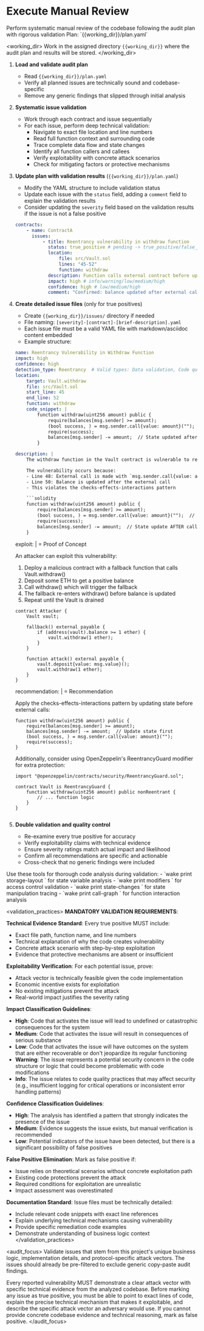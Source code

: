 # Execute Manual Review

<task>
Perform systematic manual review of the codebase following the audit plan with rigorous validation
</task>

<context>
Plan: `{{working_dir}}/plan.yaml`
</context>

<working_dir>
Work in the assigned directory `{{working_dir}}` where the audit plan and results will be stored.
</working_dir>

<steps>

1. **Load and validate audit plan**

    - Read `{{working_dir}}/plan.yaml`
    - Verify all planned issues are technically sound and codebase-specific
    - Remove any generic findings that slipped through initial analysis

2. **Systematic issue validation**

    - Work through each contract and issue sequentially
    - For each issue, perform deep technical validation:
        - Navigate to exact file location and line numbers
        - Read full function context and surrounding code
        - Trace complete data flow and state changes
        - Identify all function callers and callees
        - Verify exploitability with concrete attack scenarios
        - Check for mitigating factors or protective mechanisms

3. **Update plan with validation results** (`{{working_dir}}/plan.yaml`)
    - Modify the YAML structure to include validation status
    - Update each issue with the `status` field, adding a `comment` field to explain the validation results
    - Consider updating the `severity` field based on the validation results if the issue is not a false positive
    ```yaml
    contracts:
        - name: ContractA
          issues:
              - title: Reentrancy vulnerability in withdraw function
                status: true_positive # pending -> true_positive/false_positive
                location:
                    file: src/Vault.sol
                    lines: "45-52"
                    function: withdraw
                description: Function calls external contract before updating user balance, enabling reentrancy
                impact: high # info/warning/low/medium/high
                confidence: high # low/medium/high
                comment: "Confirmed: balance updated after external call on line 48, user.balance check on line 46 can be bypassed"
    ```
4. **Create detailed issue files** (only for true positives)

    - Create `{{working_dir}}/issues/` directory if needed
    - File naming: `[severity]-[contract]-[brief-description].yaml`
    - Each issue file must be a valid YAML file with markdown/asciidoc content embedded
    - Example structure:

    ````yaml
    name: Reentrancy Vulnerability in Withdraw Function
    impact: high
    confidence: high
    detection_type: Reentrancy  # Valid types: Data validation, Code quality, Logic error, Standards violation, Gas optimization, Logging, Trust model, Arithmetics, Access control, Unused code, Storage clashes, Denial of service, Front-running, Replay attack, Reentrancy, Function visibility, Overflow/Underflow, Configuration, Reinitialization, Griefing, N/A (Ensure correct spelling and capitalization)
    location:
        target: Vault.withdraw
        file: src/Vault.sol
        start_line: 45
        end_line: 52
        function: withdraw
        code_snippet: |
            function withdraw(uint256 amount) public {
                require(balances[msg.sender] >= amount);
                (bool success, ) = msg.sender.call{value: amount}("");
                require(success);
                balances[msg.sender] -= amount;  // State updated after external call
            }

    description: |
        The withdraw function in the Vault contract is vulnerable to reentrancy attacks. The function sends ETH to the caller before updating the sender's balance, allowing a malicious contract to recursively call withdraw() and drain the contract.

        The vulnerability occurs because:
        - Line 48: External call is made with `msg.sender.call{value: amount}("")`
        - Line 50: Balance is updated after the external call
        - This violates the checks-effects-interactions pattern

        ```solidity
        function withdraw(uint256 amount) public {
            require(balances[msg.sender] >= amount);
            (bool success, ) = msg.sender.call{value: amount}("");  // External call
            require(success);
            balances[msg.sender] -= amount;  // State update AFTER call
        }
    ````

    exploit: |
    = Proof of Concept

    An attacker can exploit this vulnerability:

    1. Deploy a malicious contract with a fallback function that calls Vault.withdraw()
    2. Deposit some ETH to get a positive balance
    3. Call withdraw() which will trigger the fallback
    4. The fallback re-enters withdraw() before balance is updated
    5. Repeat until the Vault is drained

    ```solidity
    contract Attacker {
        Vault vault;

        fallback() external payable {
            if (address(vault).balance >= 1 ether) {
                vault.withdraw(1 ether);
            }
        }

        function attack() external payable {
            vault.deposit{value: msg.value}();
            vault.withdraw(1 ether);
        }
    }
    ```

    recommendation: |
    = Recommendation

    Apply the checks-effects-interactions pattern by updating state before external calls:

    ```solidity
    function withdraw(uint256 amount) public {
        require(balances[msg.sender] >= amount);
        balances[msg.sender] -= amount;  // Update state first
        (bool success, ) = msg.sender.call{value: amount}("");
        require(success);
    }
    ```

    Additionally, consider using OpenZeppelin's ReentrancyGuard modifier for extra protection:

    ```solidity
    import "@openzeppelin/contracts/security/ReentrancyGuard.sol";

    contract Vault is ReentrancyGuard {
        function withdraw(uint256 amount) public nonReentrant {
            // ... function logic
        }
    }
    ```

    ```

    ```

5. **Double validation and quality control**
    - Re-examine every true positive for accuracy
    - Verify exploitability claims with technical evidence
    - Ensure severity ratings match actual impact and likelihood
    - Confirm all recommendations are specific and actionable
    - Cross-check that no generic findings were included

</steps>

<tools>
Use these tools for thorough code analysis during validation:
- `wake print storage-layout <file>` for state variable analysis
- `wake print modifiers <file>` for access control validation
- `wake print state-changes <file>` for state manipulation tracing
- `wake print call-graph <file>` for function interaction analysis
</tools>

<validation_practices>
**MANDATORY VALIDATION REQUIREMENTS**:

**Technical Evidence Standard**: Every true positive MUST include:

-   Exact file path, function name, and line numbers
-   Technical explanation of why the code creates vulnerability
-   Concrete attack scenario with step-by-step exploitation
-   Evidence that protective mechanisms are absent or insufficient

**Exploitability Verification**: For each potential issue, prove:

-   Attack vector is technically feasible given the code implementation
-   Economic incentive exists for exploitation
-   No existing mitigations prevent the attack
-   Real-world impact justifies the severity rating

**Impact Classification Guidelines**:

-   **High**: Code that activates the issue will lead to undefined or catastrophic consequences for the system
-   **Medium**: Code that activates the issue will result in consequences of serious substance
-   **Low**: Code that activates the issue will have outcomes on the system that are either recoverable or don't jeopardize its regular functioning
-   **Warning**: The issue represents a potential security concern in the code structure or logic that could become problematic with code modifications
-   **Info**: The issue relates to code quality practices that may affect security (e.g., insufficient logging for critical operations or inconsistent error handling patterns)

**Confidence Classification Guidelines**:

-   **High**: The analysis has identified a pattern that strongly indicates the presence of the issue
-   **Medium**: Evidence suggests the issue exists, but manual verification is recommended
-   **Low**: Potential indicators of the issue have been detected, but there is a significant possibility of false positives

**False Positive Elimination**: Mark as false positive if:

-   Issue relies on theoretical scenarios without concrete exploitation path
-   Existing code protections prevent the attack
-   Required conditions for exploitation are unrealistic
-   Impact assessment was overestimated

**Documentation Standard**: Issue files must be technically detailed:

-   Include relevant code snippets with exact line references
-   Explain underlying technical mechanisms causing vulnerability
-   Provide specific remediation code examples
-   Demonstrate understanding of business logic context
    </validation_practices>

<audit_focus>
Validate issues that stem from this project's unique business logic, implementation details, and protocol-specific attack vectors. The issues should already be pre-filtered to exclude generic copy-paste audit findings.

Every reported vulnerability MUST demonstrate a clear attack vector with specific technical evidence from the analyzed codebase. Before marking any issue as true positive, you must be able to point to exact lines of code, explain the precise technical mechanism that makes it exploitable, and describe the specific attack vector an adversary would use. If you cannot provide concrete codebase evidence and technical reasoning, mark as false positive.
</audit_focus>
